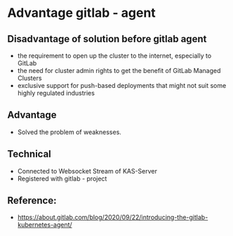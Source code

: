 # Advantage gitlab - agent 

## Disadvantage of solution before gitlab agent 

  * the requirement to open up the cluster to the internet, especially to GitLab
  * the need for cluster admin rights to get the benefit of GitLab Managed Clusters
  * exclusive support for push-based deployments that might not suit some highly regulated industries

## Advantage

  * Solved the problem of weaknesses.

## Technical 

  * Connected to Websocket Stream of KAS-Server 
  * Registered with gitlab - project

## Reference:

  * https://about.gitlab.com/blog/2020/09/22/introducing-the-gitlab-kubernetes-agent/

